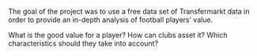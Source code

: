 The goal of the project was to use a free data set of Transfermarkt data in order to provide an in-depth analysis of football players’ value.

What is the good value for a player?
How can clubs asset it?
Which characteristics should they take into account?
